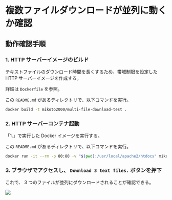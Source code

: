 # 複数ファイルダウンロードが並列に動くか確認

## 動作確認手順

### 1. HTTP サーバーイメージのビルド

テキストファイルのダウンロード時間を長くするため、帯域制限を設定した HTTP サーバーイメージを作成する。

詳細は `Dockerfile` を参照。

この `README.md` があるディレクトリで、以下コマンドを実行。

```sh
docker build -t mikoto2000/multi-file-download-test .
```

### 2. HTTP サーバーコンテナ起動

「1.」で実行した Docker イメージを実行する。

この `README.md` があるディレクトリで、以下コマンドを実行。

```sh
docker run -it --rm -p 80:80 -v "$(pwd):/usr/local/apache2/htdocs" mikoto2000/multi-file-download-test
```

### 3. ブラウザでアクセスし、 `Download 3 text files.` ボタンを押下

これで、 3 つのファイルが並列にダウンロードされることが確認できる。

![](./demo.gif)

